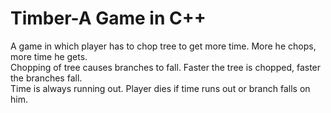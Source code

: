 # Timber-A Game in C++

A game in which player has to chop tree to get more time. More he chops, more time he gets.  
Chopping of tree causes branches to fall. Faster the tree is chopped, faster the branches fall.  
Time is always running out. Player dies if time runs out or branch falls on him.  

